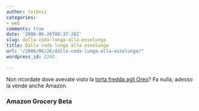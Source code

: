 ```yaml
---
author: leibniz
categories:
- web
comments: true
date: '2006-06-26T08:37:28Z'
slug: dalla-coda-lunga-alla-esselunga
title: Dalla coda lunga alla esselunga
url: "/2006/06/26/dalla-coda-lunga-alla-esselunga/"
wordpress_id: 2242

---
```

Non ricordate dove avevate visto la [torta fredda agli Oreo](http://www.amazon.com/gp/product/B000FKBOBO/sr=1-2/qid=1151310894/ref=pd_bbs_2/102-1251077-3135305?ie=UTF8&m=ATVPDKIKX0DER&s=grocery)? Fa nulla, adesso la vende anche Amazon.

### Amazon Grocery Beta
